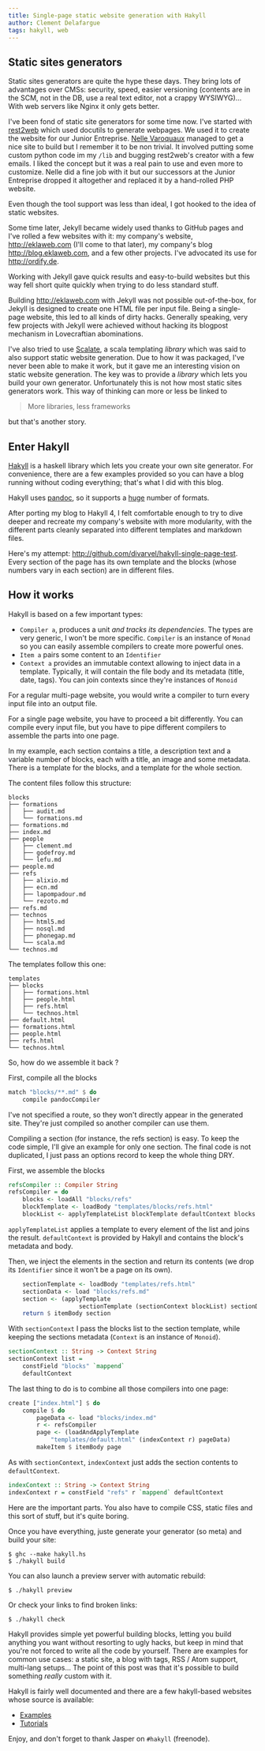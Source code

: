 ```yaml
---
title: Single-page static website generation with Hakyll
author: Clement Delafargue
tags: hakyll, web
---
```


## Static sites generators

Static sites generators are quite the hype these days. They bring lots of
advantages over CMSs: security, speed, easier versioning (contents are in the
SCM, not in the DB, use a real text editor, not a crappy WYSIWYG)… With web
servers like Nginx it only gets better.

I've been fond of static site generators for some time now. I've started
with [rest2web](http://www.voidspace.org.uk/python/rest2web/) which used
docutils to generate webpages. We used it to create the website for our Junior
Entreprise. [Nelle Varoquaux](https://github.com/NelleV) managed to get a nice
site to build but I remember it to be non trivial. It involved putting some
custom python code im my `/lib` and bugging rest2web's creator with a few
emails. I liked the concept but it was a real pain to use and even more to
customize. Nelle did a fine job with it but our successors at the Junior
Entreprise dropped it altogether and replaced it by a hand-rolled PHP website.

Even though the tool support was less than ideal, I got hooked to the idea of
static websites.

Some time later, Jekyll became widely used thanks to GitHub pages and I've
rolled a few websites with it: my company's website, <http://eklaweb.com>
(I'll come to that later), my company's blog <http://blog.eklaweb.com>, and a
few other projects. I've advocated its use for <http://ordify.de>.

Working with Jekyll gave quick results and easy-to-build websites but this way
fell short quite quickly when trying to do less standard stuff.

Building <http://eklaweb.com> with Jekyll was not possible out-of-the-box, for
Jekyll is designed to create one HTML file per input file. Being a
single-page website, this led to all kinds of dirty hacks. Generally
speaking, very few projects with Jekyll were achieved without hacking its
blogpost mechanism in Lovecraftian abominations.

I've also tried to use [Scalate](http://scalate.fusesource.org/), a scala
templating *library* which was said to also support static website generation.
Due to how it was packaged, I've never been able to make it work, but it gave
me an interesting vision on static website generation. The key was to
provide a *library* which lets you build your own generator. Unfortunately
this is not how most static sites generators work. This way of thinking can
more or less be linked to

>More libraries, less frameworks

but that's another story.

## Enter Hakyll

[Hakyll](http://jaspervdj.be/hakyll) is a haskell library which lets you
create your own site generator. For convenience, there are a few examples
provided so you can have a blog running without coding everything; that's what
I did with this blog.

Hakyll uses [pandoc](http://johnmacfarlane.net/pandoc/), so it supports a
[huge](http://johnmacfarlane.net/pandoc/diagram.png) number of formats.

After porting my blog to Hakyll 4, I felt comfortable enough to try to dive
deeper and recreate my company's website with more modularity, with the
different parts cleanly separated into different templates and markdown
files.

Here's my attempt: <http://github.com/divarvel/hakyll-single-page-test>. Every
section of the page has its own template and the blocks (whose numbers vary in
each section) are in different files.

## How it works

Hakyll is based on a few important types:

- `Compiler a`, produces a unit *and tracks its
  dependencies*. The types are very generic, I won't be more specific.
  `Compiler` is an instance of `Monad` so you can easily assemble
  compilers to create more powerful ones.
- `Item a` pairs some content to an `Identifier`
- `Context a` provides an immutable context allowing to inject data
  in a template. Typically, it will contain the file body and its metadata
  (title, date, tags). You can join contexts since they're instances of
  `Monoid`

For a regular multi-page website, you would write a compiler to turn every input
file into an output file.

For a single page website, you have to proceed a bit differently. You can
compile every input file, but you have to pipe different compilers to assemble
the parts into one page.

In my example, each section contains a title, a description text and a
variable number of blocks, each with a title, an image and some metadata.
There is a template for the blocks, and a template for the whole section.

The content files follow this structure:

    blocks
    ├── formations
    │   ├── audit.md
    │   └── formations.md
    ├── formations.md
    ├── index.md
    ├── people
    │   ├── clement.md
    │   ├── godefroy.md
    │   └── lefu.md
    ├── people.md
    ├── refs
    │   ├── alixio.md
    │   ├── ecn.md
    │   ├── lapompadour.md
    │   └── rezoto.md
    ├── refs.md
    ├── technos
    │   ├── html5.md
    │   ├── nosql.md
    │   ├── phonegap.md
    │   └── scala.md
    └── technos.md

The templates follow this one:

    templates
    ├── blocks
    │   ├── formations.html
    │   ├── people.html
    │   ├── refs.html
    │   └── technos.html
    ├── default.html
    ├── formations.html
    ├── people.html
    ├── refs.html
    └── technos.html

So, how do we assemble it back ?

First, compile all the blocks

```haskell
match "blocks/**.md" $ do
    compile pandocCompiler
```

I've not specified a route, so they won't directly appear in the generated
site. They're just compiled so another compiler can use them.

Compiling a section (for instance, the refs section) is easy.
To keep the code simple, I'll give an example for only one section. The
final code  is not duplicated, I just pass an options record to keep the
whole thing DRY.

First, we assemble the blocks

```haskell
refsCompiler :: Compiler String
refsCompiler = do
    blocks <- loadAll "blocks/refs"
    blockTemplate <- loadBody "templates/blocks/refs.html"
    blockList <- applyTemplateList blockTemplate defaultContext blocks
```

`applyTemplateList` applies a template to every element of the list and joins
the result. `defaultContext` is provided by Hakyll and contains the block's
metadata and body.

Then, we inject the elements in the section and return its contents (we drop
its `Identifier` since it won't be a page on its own).

```haskell
    sectionTemplate <- loadBody "templates/refs.html"
    sectionData <- load "blocks/refs.md"
    section <- (applyTemplate
                    sectionTemplate (sectionContext blockList) sectionData)
    return $ itemBody section
```

With `sectionContext` I pass the blocks list to the section template, while
keeping the sections metadata (`Context` is an instance of `Monoid`).

```haskell
sectionContext :: String -> Context String
sectionContext list =
    constField "blocks" `mappend`
    defaultContext
```

The last thing to do is to combine all those compilers into one page:

```haskell
create ["index.html"] $ do
    compile $ do
        pageData <- load "blocks/index.md"
        r <- refsCompiler
        page <- (loadAndApplyTemplate
            "templates/default.html" (indexContext r) pageData)
        makeItem $ itemBody page
```

As with `sectionContext`, `indexContext` just adds the section contents to
`defaultContext`.

```haskell
indexContext :: String -> Context String
indexContext r = constField "refs" r `mappend` defaultContext
```

Here are the important parts. You also have to compile CSS, static files and
this sort of stuff, but it's quite boring.

Once you have everything, juste generate your generator (so meta) and build
your site:

    $ ghc --make hakyll.hs
    $ ./hakyll build

You can also launch a preview server with automatic rebuild:

    $ ./hakyll preview

Or check your links to find broken links:

    $ ./hakyll check

Hakyll provides simple yet powerful building blocks, letting you build
anything you want without resorting to ugly hacks, but keep in mind that
you're not forced to write all the code by yourself. There are examples for
common use cases: a static site, a blog with tags, RSS / Atom support,
multi-lang setups… The point of this post was that it's possible to build
something *really* custom with it.

Hakyll is fairly well documented and there are a few hakyll-based websites
whose source is available:

- [Examples](http://jaspervdj.be/hakyll/examples.html)
- [Tutorials](http://jaspervdj.be/hakyll/tutorials.html)

Enjoy, and don't forget to thank Jasper on `#hakyll` (freenode).
